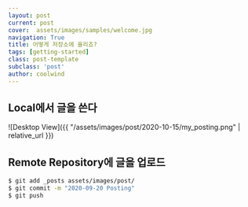 ```yaml
---
layout: post
current: post
cover:  assets/images/samples/welcome.jpg
navigation: True
title: 어떻게 저장소에 올리죠?
tags: [getting-started]
class: post-template
subclass: 'post'
author: coolwind
---
```


## Local에서 글을 쓴다

![Desktop View]({{ "/assets/images/post/2020-10-15/my_posting.png" | relative_url }})

## Remote Repository에 글을 업로드

``` sh
$ git add _posts assets/images/post/
$ git commit -m "2020-09-20 Posting"
$ git push
```
